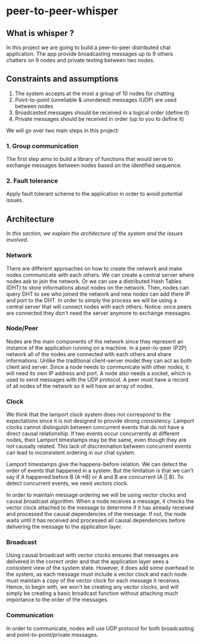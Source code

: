 # peer-to-peer-whisper

## What is whisper ?

In this project we are going to build a peer-to-peer distributed chat application. The app provide broadcasting messages up to 9 others chatters on 9 nodes and private texting between two nodes.

## Constraints and assumptions

1. The system accepts at the most a group of 10 nodes for chatting
2. Point-to-point (unreliable & unordered) messages (UDP) are used between nodes
3. Broadcasted messages should be received in a logical order (define it)
4. Private messages should be received in order (up to you to define it)

We will go over two main steps in this project:

### 1. Group communication 
The first step aims to build a library of functions that would serve to exchange messages between nodes based on the identified sequence.

### 2. Fault tolerance
Apply fault tolerant scheme to the application in order to avoid potential issues.


## Architecture

*In this section, we explain the architecture of the system and the issues involved.*

### Network

There are different approaches on how to create the network and make nodes communicate with each others. We can create a central server where nodes ask to join the network. Or we can use a distributed Hash Tables (DHT) to store informations about nodes on the network. Then, nodes can query DHT to see who joined the network and new nodes can add there IP and port to the DHT.
In order to simply the process we will be using a central server that will connect nodes with each others. 
Notice: once peers are connected they don't need the server anymore to exchange messages.

### Node/Peer

Nodes are the main components of the network since they represent an instance of the application running on a machine. In a peer-to-peer (P2P) network all of the nodes are connected with each others and share informations. Unlike the traditional client-server model they can act as both client and server. Since a node needs to communicate with other nodes, it will need its own IP address and port. A node also needs a socket, which is used to send messages with the UDP protocol. A peer must have a record of all nodes of the network so it will have an array of nodes.

### Clock

We think that the lamport clock system does not correspond to the expectations since it is not designed to provide strong consistency. Lamport clocks cannot distinguish between concurrent events that do not have a direct causal relationship. If two events occur concurrently at different nodes, their Lamport timestamps may be the same, even though they are not causally related. This lack of discrimination between concurrent events can lead to inconsistent ordering in our chat system.

Lamport timestamps give the happens-before relation. We can detect the order of events that happened in a system. But the limitation is that we can’t say if A happened before B (A->B) or A and B are concurrent (A || B). To detect concurrent events, we need vectors clock.

In order to maintain message ordering we will be using vector clocks and causal broadcast algorithm. When a node receives a message, it checks the vector clock attached to the message to determine if it has already received and processed the causal dependencies of the message. If not, the node waits until it has received and processed all causal dependencies before delivering the message to the application layer.

### Broadcast

Using causal broadcast with vector clocks ensures that messages are delivered in the correct order and that the application layer sees a consistent view of the system state. However, it does add some overhead to the system, as each message must include a vector clock and each node must maintain a copy of the vector clock for each message it receives. Hence, to begin with, we won't be creating any vector clocks, and will simply be creating a basic broadcast function without attaching much importance to the order of the messages.

### Communication

In order to communicate, nodes will use UDP protocol for both broadcasting and point-to-point/private messages.
